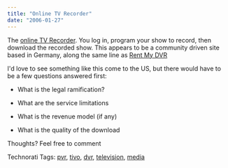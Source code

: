 ```yaml
---
title: "Online TV Recorder"
date: "2006-01-27"
---
```


The [online TV Recorder](http://www.onlinetvrecorder.com/welcome.php). You log in, program your show to record, then download the recorded show. This appears to be a community driven site based in Germany, along the same line as [Rent My DVR](http://www.rentmydvr.com/eng/index.asp)  
  
I'd love to see something like this come to the US, but there would have to be a few questions answered first:  
  

  
- What is the legal ramification?
  
- What are the service limitations
  
- What is the revenue model (if any)
  
- What is the quality of the download
  

  
  
Thoughts? Feel free to comment  
  
Technorati Tags: [pvr](http://technorati.com/tag/pvr), [tivo](http://technorati.com/tag/tivo), [dvr](http://technorati.com/tag/dvr), [television](http://technorati.com/tag/television), [media](http://technorati.com/tag/media)
